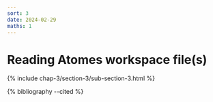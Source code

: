 ```yaml
---
sort: 3
date: 2024-02-29
maths: 1
---
```


# Reading Atomes workspace file(s)

{% include chap-3/section-3/sub-section-3.html %}

{% bibliography --cited %}

